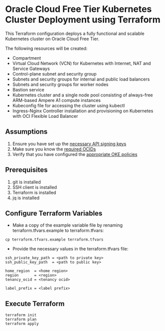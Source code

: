 # Oracle Cloud Free Tier Kubernetes Cluster Deployment using Terraform

This Terraform configuration deploys a fully functional and scalable Kubernetes cluster on Oracle Cloud Free Tier.

The following resources will be created:
* Compartment
* Virtual Cloud Network (VCN) for Kubernetes with Internet, NAT and Service Gateways
* Control-plane subnet and security group
* Subnets and security groups for internal and public load balancers
* Subnets and security groups for worker nodes
* Bastion service
* Kubernetes cluster and a single node pool consisting of always-free ARM-based Ampere A1 compute instances
* Kubeconfig file for accessing the cluster using kubectl
* Ingress-Nginx Controller installation and provisioning on Kubernetes with OCI Flexible Load Balancer

## Assumptions
1. Ensure you have set up the [necessary API signing keys](https://docs.cloud.oracle.com/iaas/Content/API/Concepts/apisigningkey.htm)
2. Make sure you know the [required OCIDs](https://docs.cloud.oracle.com/iaas/Content/API/Concepts/apisigningkey.htm#five)
3. Verify that you have configured the [appropriate OKE policies](https://docs.cloud.oracle.com/iaas/Content/ContEng/Concepts/contengpolicyconfig.htm#PolicyPrerequisitesService)

## Prerequisites
1. git is installed
2. SSH client is installed
3. Terraform is installed
4. jq is installed

## Configure Terraform Variables
* Make a copy of the example variable file by renaming terraform.tfvars.example to terraform.tfvars:

```
cp terraform.tfvars.example terraform.tfvars
```

* Provide the necessary values in the terraform.tfvars file:

```
ssh_private_key_path = <path to private key>
ssh_public_key_path  = <path to public key>

home_region  = <home region>
region       = <region>
tenancy_ocid = <tenancy ocid>

label_prefix = <label prefix>
```

## Execute Terraform

```
terraform init
terraform plan
terraform apply
```
